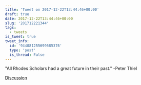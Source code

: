 ```yaml
---
title: 'Tweet on 2017-12-22T13:44:46+00:00'
draft: true
date: 2017-12-22T13:44:46+00:00
slug: '201712221344'
tags:
  - tweets
is_tweet: true
tweet_info:
  id: '944081255699685376'
  type: 'post'
  is_thread: False
---
```




"All Rhodes Scholars had a great future in their past." -Peter Thiel

[Discussion](https://x.com/sytelus/status/944081255699685376)
